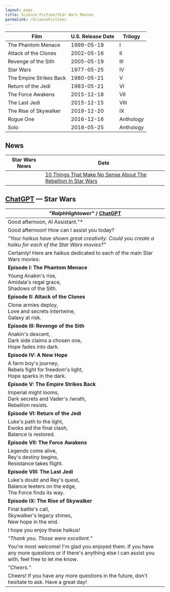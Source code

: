 ```yaml
---
layout: page
title: Science Fiction/Star Wars Movies
permalink: /ScienceFiction/
---
```


| Film | U.S. Release Date | Trilogy |
|------|-------------------|---------|
| The Phantom Menace | 1999-05-19 | I |
| Attack of the Clones | 2002-05-16 | II |
| Revenge of the Sith | 2005-05-19 | III |
| Star Wars | 1977-05-25 | IV |	
| The Empire Strikes Back | 1980-05-21 | V |
| Return of the Jedi | 1983-05-21 | VI |	
| The Force Awakens | 2015-12-18 | VII |
| The Last Jedi | 2015-12-15 | VIII |
| The Rise of Skywalker | 2019-12-20 | IX |
| Rogue One | 2016-12-16 | Anthology |
| Solo | 2018-05-25 | Anthology |

## News

| Star Wars News | Date |
|---|---|
| | [10 Things That Make No Sense About The Rebellion In Star Wars](https://screenrant.com/star-wars-rebellion-problems-make-no-sense/#the-rebels-should-have-evacuated-yavin-4-immediately-after-the-death-star-battle ) |


## [ChatGPT](https://chat.openai.com/) — Star Wars

| *"RalphHightower"* / [ChatGPT](https://chat.openai.com/) |
|---|
|Good afternoon, AI Assistant."*|
|Good afternoon! How can I assist you today?|
| *"Your haikus have shown great creativity. Could you create a haiku for each of the Star Wars movies?"*|
|Certainly! Here are haikus dedicated to each of the main Star Wars movies:|
| **Episode I: The Phantom Menace** |
|Young Anakin's rise,<br />Amidala's regal grace,<br />Shadows of the Sith.|
| **Episode II: Attack of the Clones** |
|Clone armies deploy,<br />Love and secrets intertwine,<br />Galaxy at risk.|
| **Episode III: Revenge of the Sith** |
|Anakin's descent,<br />Dark side claims a chosen one,<br />Hope fades into dark.|
| **Episode IV: A New Hope** |
|A farm boy's journey,<br />Rebels fight for freedom's light,<br />Hope sparks in the dark.|
| **Episode V: The Empire Strikes Back** |
|Imperial might looms,<br />Dark secrets and Vader's  /wrath,<br />Rebellion resists.|
| **Episode VI: Return of the Jedi** |
|Luke's path to the light,<br />Ewoks aid the final clash,<br />Balance is restored.|
| **Episode VII: The Force Awakens** |
|Legends come alive,<br />Rey's destiny begins,<br />Resistance takes flight.|
| **Episode VIII: The Last Jedi** |
|Luke's doubt and Rey's quest,<br />Balance teeters on the edge,<br />The Force finds its way.|
| **Episode IX: The Rise of Skywalker** |
|Final battle's call,<br />Skywalker's legacy shines,<br />New hope in the end.|
|I hope you enjoy these haikus!|
|*"Thank you. Those were excellent."* |
|You're most welcome! I'm glad you enjoyed them. If you have any more questions or if there's anything else I can assist you with, feel free to let me know.|
| *"Cheers."* |
|Cheers! If you have any more questions in the future, don't hesitate to ask. Have a great day!|

